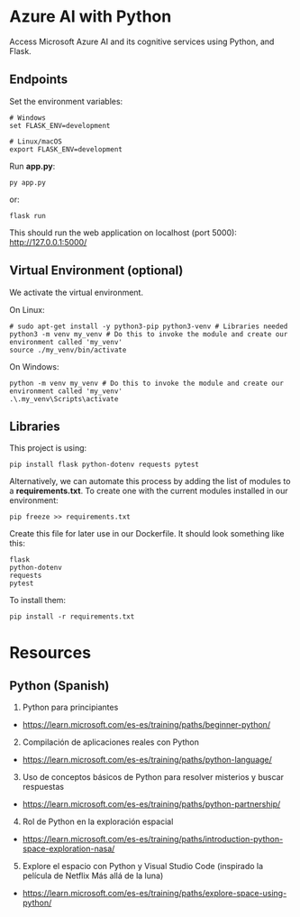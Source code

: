 # Azure AI with Python

Access Microsoft Azure AI and its cognitive services using Python, and Flask.

## Endpoints

Set the environment variables:
```
# Windows
set FLASK_ENV=development
```
```
# Linux/macOS
export FLASK_ENV=development
```


Run <b>app.py</b>:
```
py app.py
```
or:
```
flask run
```

This should run the web application on localhost (port 5000):
</br>
<a target="_blank" href="http://127.0.0.1:5000/">http://127.0.0.1:5000/</a>


## Virtual Environment (optional)

We activate the virtual environment.

On Linux:
```
# sudo apt-get install -y python3-pip python3-venv # Libraries needed
python3 -m venv my_venv # Do this to invoke the module and create our environment called 'my_venv'
source ./my_venv/bin/activate
```
On Windows:
```
python -m venv my_venv # Do this to invoke the module and create our environment called 'my_venv'
.\.my_venv\Scripts\activate
```

## Libraries

This project is using:
```
pip install flask python-dotenv requests pytest
```

Alternatively, we can automate this process by adding the list of modules to a <b>requirements.txt</b>. To create one with the current modules installed in our environment:
```
pip freeze >> requirements.txt
```

Create this file for later use in our Dockerfile. It should look something like this:
```
flask
python-dotenv
requests
pytest

```

To install them:
```
pip install -r requirements.txt
```

# Resources

## Python (Spanish)

1. Python para principiantes
* https://learn.microsoft.com/es-es/training/paths/beginner-python/

2. Compilación de aplicaciones reales con Python
* https://learn.microsoft.com/es-es/training/paths/python-language/

3. Uso de conceptos básicos de Python para resolver misterios y buscar respuestas
* https://learn.microsoft.com/es-es/training/paths/python-partnership/

4. Rol de Python en la exploración espacial
* https://learn.microsoft.com/es-es/training/paths/introduction-python-space-exploration-nasa/

5. Explore el espacio con Python y Visual Studio Code (inspirado la película de Netflix Más allá de la luna)
* https://learn.microsoft.com/es-es/training/paths/explore-space-using-python/

